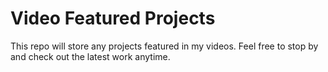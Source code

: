 # Video Featured Projects
This repo will store any projects featured in my videos. Feel free to stop by and check out the latest work anytime.
